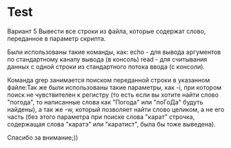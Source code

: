 # Test
Вариант 5
Вывести все строки из файла, которые содержат слово, переданное в параметр скрипта.

Были использованы такие команды, как: echo - для вывода аргументов по стандартному каналу вывода (в консоль) read - для считывания данных с одной строки из стандартного потока ввода (с консоли).

 Команда grep занимается поиском переданной строки в указанном файле:Так же были использованы такие параметры, как -i, при котором поиск не чувствителен к регистру (то есть если вы хотите найти слово "погода", то написанные слова как "Погода" или "поГоДа" будуть найдены), а так же -w, который позволяет найти слово целиком, а не его часть (без этого параметра при поиске слова "карат" строчка, содержащая слова "каратэ" или "каратист", была бы тоже выведена).

Спасибо за внимание;))
